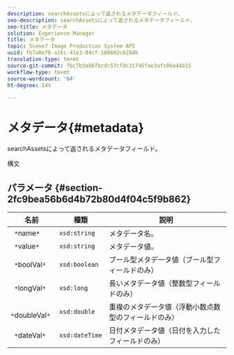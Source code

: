 ```yaml
---
description: searchAssetsによって返されるメタデータフィールド。
seo-description: searchAssetsによって返されるメタデータフィールド。
seo-title: メタデータ
solution: Experience Manager
title: メタデータ
topic: Scene7 Image Production System API
uuid: fb7a0ef8-a16c-41e3-84cf-160602cb284b
translation-type: tm+mt
source-git-commit: 7bc7b3a86fbcdc57cfdc31745fae3afc06e44b15
workflow-type: tm+mt
source-wordcount: '64'
ht-degree: 14%

---
```



# メタデータ{#metadata}

searchAssetsによって返されるメタデータフィールド。

構文

## パラメータ {#section-2fc9bea56b6d4b72b80d4f04c5f9b862}

| 名前 | 種類 | 説明 |
|---|---|---|
| ` *`name`*` | `xsd:string` | メタデータ名。 |
| ` *`value`*` | `xsd:string` | メタデータ値。 |
| ` *`boolVal`*` | `xsd:boolean` | ブール型メタデータ値（ブール型フィールドのみ） |
| ` *`longVal`*` | `xsd:long` | 長いメタデータ値（整数型フィールドのみ） |
| ` *`doubleVal`*` | `xsd:double` | 重複のメタデータ値（浮動小数点数型のフィールドのみ） |
| ` *`dateVal`*` | `xsd:dateTime` | 日付メタデータ値（日付を入力したフィールドのみ） |

